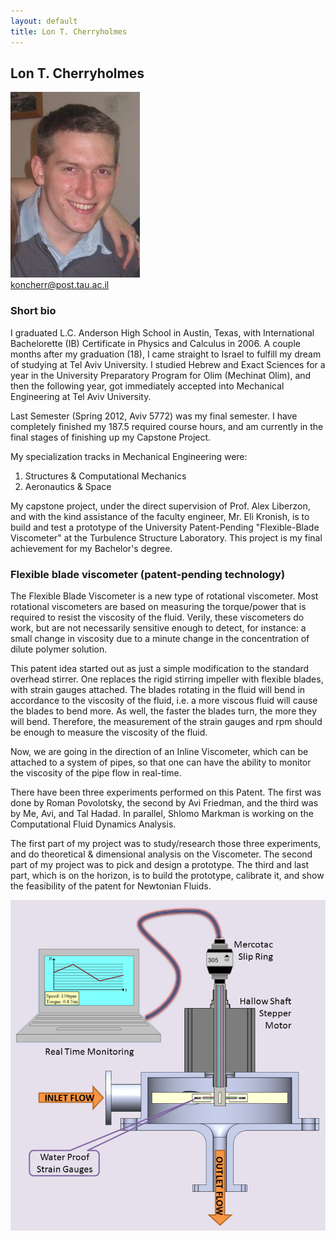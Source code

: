 ```yaml
---
layout: default
title: Lon T. Cherryholmes
---
```


## Lon T. Cherryholmes 

![](../images/Cherryholmes.jpg)<br> <koncherr@post.tau.ac.il>




### Short bio

I graduated L.C. Anderson High School in Austin, Texas, with International Bachelorette (IB) Certificate in Physics and Calculus in 2006. A couple months after my graduation (18), I came straight to Israel to fulfill my dream of studying at Tel Aviv University. I studied Hebrew and Exact Sciences for a year in the University Preparatory Program for Olim (Mechinat Olim), and then the following year, got immediately accepted into Mechanical Engineering at Tel Aviv University.

Last Semester (Spring 2012, Aviv 5772) was my final semester. I have completely finished my 187.5 required course hours, and am currently in the final stages of finishing up my Capstone Project. 

My specialization tracks in Mechanical Engineering were:
1. Structures & Computational Mechanics
2. Aeronautics & Space

My capstone project, under the direct supervision of Prof. Alex Liberzon, and with the kind assistance of the faculty engineer, Mr. Eli Kronish, is to build and test a prototype of the University Patent-Pending "Flexible-Blade Viscometer" at the Turbulence Structure Laboratory. This project is my final achievement for my Bachelor's degree.


### Flexible blade viscometer (patent-pending technology)

The Flexible Blade Viscometer is a new type of rotational viscometer. Most rotational viscometers are based on measuring the torque/power that is required to resist the viscosity of the fluid. Verily, these viscometers do work, but are not necessarily sensitive enough to detect, for instance: a small change in viscosity due to a minute change in the concentration of dilute polymer solution.

This patent idea started out as just a simple modification to the standard overhead stirrer. One replaces the rigid stirring impeller with flexible blades, with strain gauges attached. The blades rotating in the fluid will bend in accordance to the viscosity of the fluid, i.e. a more viscous fluid will cause the blades to bend more. As well, the faster the blades turn, the more they will bend. Therefore, the measurement of the strain gauges and rpm should be enough to measure the viscosity of the fluid.

Now, we are going in the direction of an Inline Viscometer, which can be attached to a system of pipes, so that one can have the ability to monitor the viscosity of the pipe flow in real-time.

There have been three experiments performed on this Patent. The first was done by Roman Povolotsky, the second by Avi Friedman, and the third was by Me, Avi, and Tal Hadad. In parallel, Shlomo Markman is working on the Computational Fluid Dynamics Analysis.

The first part of my project was to study/research those three experiments, and do theoretical & dimensional analysis on the Viscometer. The second part of my project was to pick and design a prototype. The third and last part, which is on the horizon, is to build the prototype, calibrate it, and show the feasibility of the patent for Newtonian Fluids.


![](../images/viscometer.png)

